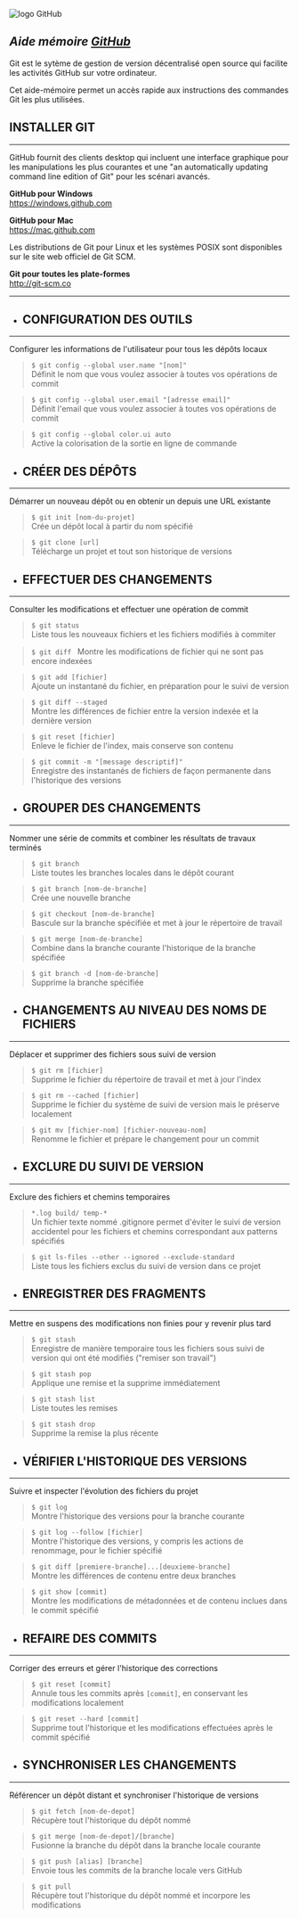 ![logo GitHub](https://www.wikidebrouillard.org/images/e/e2/DataLab_-_Chapitre_0_-_Fabriquer_sa_station_de_mesure_connect_e_github-logo-640x320.png)

## **_Aide mémoire [GitHub](http://https://training.github.com/downloads/fr/github-git-cheat-sheet.pdf "command GitHub")_**

Git est le sytème de gestion de version décentralisé open source qui facilite les activités GitHub sur votre ordinateur.

Cet aide-mémoire permet un accès rapide aux instructions des commandes Git les plus utilisées.

## **INSTALLER GIT**

---

GitHub fournit des clients desktop qui incluent une interface
graphique pour les manipulations les plus courantes et une "an
automatically updating command line edition of Git" pour les scénari
avancés.

**GitHub pour Windows**  
https://windows.github.com

**GitHub pour Mac**  
https://mac.github.com

Les distributions de Git pour Linux et les systèmes POSIX sont
disponibles sur le site web officiel de Git SCM.

**Git pour toutes les plate-formes**  
http://git-scm.co

---

- ## **CONFIGURATION DES OUTILS**

---

Configurer les informations de l'utilisateur pour tous les dépôts locaux

> `$ git config --global user.name "[nom]"`  
> Définit le nom que vous voulez associer à toutes vos opérations de
> commit

> `$ git config --global user.email "[adresse email]"`  
> Définit l'email que vous voulez associer à toutes vos opérations de commit

> `$ git config --global color.ui auto`  
> Active la colorisation de la sortie en ligne de commande

- ## **CRÉER DES DÉPÔTS**

---

Démarrer un nouveau dépôt ou en obtenir un depuis une URL existante

> `$ git init [nom-du-projet]`  
> Crée un dépôt local à partir du nom spécifié

> `$ git clone [url]`  
> Télécharge un projet et tout son historique de versions

- ## **EFFECTUER DES CHANGEMENTS**

---

Consulter les modifications et effectuer une opération de commit

> `$ git status`  
> Liste tous les nouveaux fichiers et les fichiers modifiés à commiter

> `$ git diff `
> Montre les modifications de fichier qui ne sont pas encore indexées

> `$ git add [fichier]`  
> Ajoute un instantané du fichier, en préparation pour le suivi de version

> `$ git diff --staged`  
> Montre les différences de fichier entre la version indexée et la dernière
> version

> `$ git reset [fichier]`  
> Enleve le fichier de l'index, mais conserve son contenu

> `$ git commit -m "[message descriptif]"`  
> Enregistre des instantanés de fichiers de façon permanente dans l'historique des versions

- ## **GROUPER DES CHANGEMENTS**

---

Nommer une série de commits et combiner les résultats de travaux terminés

> `$ git branch`  
> Liste toutes les branches locales dans le dépôt courant

> `$ git branch [nom-de-branche]`  
> Crée une nouvelle branche

> `$ git checkout [nom-de-branche]`  
> Bascule sur la branche spécifiée et met à jour le répertoire de travail

> `$ git merge [nom-de-branche]`  
> Combine dans la branche courante l'historique de la branche spécifiée

> `$ git branch -d [nom-de-branche]`  
> Supprime la branche spécifiée

- ## **CHANGEMENTS AU NIVEAU DES NOMS DE FICHIERS**

---

Déplacer et supprimer des fichiers sous suivi de version

> `$ git rm [fichier]`  
> Supprime le fichier du répertoire de travail et met à jour l'index

> `$ git rm --cached [fichier]`  
> Supprime le fichier du système de suivi de version mais le préserve
> localement

> `$ git mv [fichier-nom] [fichier-nouveau-nom]`  
> Renomme le fichier et prépare le changement pour un commit

- ## **EXCLURE DU SUIVI DE VERSION**

---

Exclure des fichiers et chemins temporaires

> `*.log build/ temp-*`  
> Un fichier texte nommé .gitignore permet d'éviter le suivi de
> version accidentel pour les fichiers et chemins correspondant aux patterns spécifiés

> `$ git ls-files --other --ignored --exclude-standard`  
> Liste tous les fichiers exclus du suivi de version dans ce projet

- ## **ENREGISTRER DES FRAGMENTS**

---

Mettre en suspens des modifications non finies pour y revenir plus tard

> `$ git stash`  
> Enregistre de manière temporaire tous les fichiers sous suivi de version
> qui ont été modifiés ("remiser son travail")

> `$ git stash pop`  
> Applique une remise et la supprime immédiatement

> `$ git stash list`  
> Liste toutes les remises

> `$ git stash drop`  
> Supprime la remise la plus récente

- ## **VÉRIFIER L'HISTORIQUE DES VERSIONS**

---

Suivre et inspecter l'évolution des fichiers du projet

> `$ git log`  
> Montre l'historique des versions pour la branche courante

> `$ git log --follow [fichier]`  
> Montre l'historique des versions, y compris les actions de renommage, pour le fichier spécifié

> `$ git diff [premiere-branche]...[deuxieme-branche]`  
> Montre les différences de contenu entre deux branches

> `$ git show [commit]`  
> Montre les modifications de métadonnées et de contenu inclues dans le commit spécifié

- ## **REFAIRE DES COMMITS**

---

Corriger des erreurs et gérer l'historique des corrections

> `$ git reset [commit]`  
> Annule tous les commits après `[commit]`, en conservant les
> modifications localement

> `$ git reset --hard [commit]`  
> Supprime tout l'historique et les modifications effectuées après le commit spécifié

- ## **SYNCHRONISER LES CHANGEMENTS**

---

Référencer un dépôt distant et synchroniser l'historique de versions

> `$ git fetch [nom-de-depot]`  
> Récupère tout l'historique du dépôt nommé

> `$ git merge [nom-de-depot]/[branche]`  
> Fusionne la branche du dépôt dans la branche locale courante

> `$ git push [alias] [branche]`  
> Envoie tous les commits de la branche locale vers GitHub

> `$ git pull`  
> Récupère tout l'historique du dépôt nommé et incorpore les modifications
